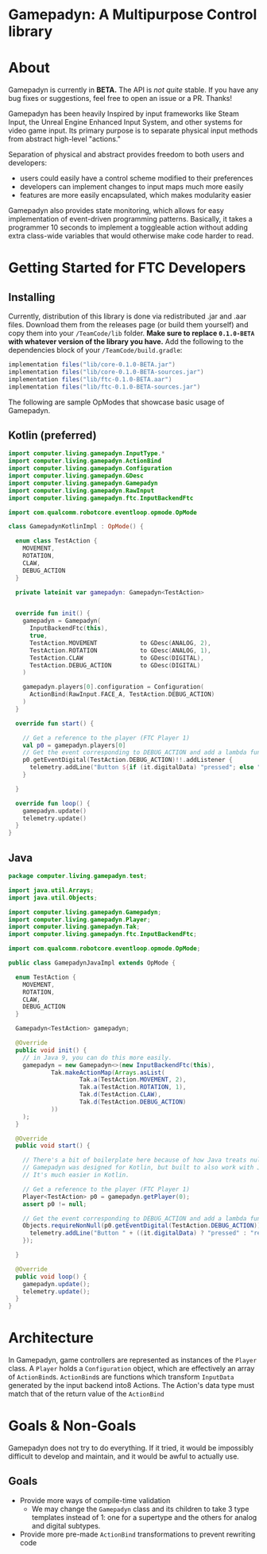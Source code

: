 # Gamepadyn: A Multipurpose Control library

[//]: # (![Gamepadyn Logo]&#40;logo_128.png&#41;)

# About

Gamepadyn is currently in **BETA.**
The API is *not quite* stable.
If you have any bug fixes or suggestions, feel free to open an issue or a PR. Thanks!

Gamepadyn has been heavily Inspired by input frameworks like Steam Input,
the Unreal Engine Enhanced Input System,
and other systems for video game input.
Its primary purpose is to separate physical input methods from abstract high-level "actions."

Separation of physical and abstract provides freedom to both users and developers:
- users could easily have a control scheme modified to their preferences
- developers can implement changes to input maps much more easily
- features are more easily encapsulated, which makes modularity easier

Gamepadyn also provides state monitoring,
which allows for easy implementation of event-driven programming patterns.
Basically, it takes a programmer 10 seconds to implement a toggleable action
without adding extra class-wide variables that would otherwise make code harder to read.

# Getting Started for FTC Developers

## Installing

Currently, distribution of this library is done via redistributed .jar and .aar files.
Download them from the releases page (or build them yourself) and copy them into your `/TeamCode/lib` folder.
**Make sure to replace `0.1.0-BETA` with whatever version of the library you have.**
Add the following to the dependencies block of your `/TeamCode/build.gradle`:

```groovy
implementation files("lib/core-0.1.0-BETA.jar")
implementation files("lib/core-0.1.0-BETA-sources.jar")
implementation files("lib/ftc-0.1.0-BETA.aar")
implementation files("lib/ftc-0.1.0-BETA-sources.jar")
```

The following are sample OpModes that showcase basic usage of Gamepadyn.

## Kotlin (preferred)

```kotlin
import computer.living.gamepadyn.InputType.*
import computer.living.gamepadyn.ActionBind
import computer.living.gamepadyn.Configuration
import computer.living.gamepadyn.GDesc
import computer.living.gamepadyn.Gamepadyn
import computer.living.gamepadyn.RawInput
import computer.living.gamepadyn.ftc.InputBackendFtc

import com.qualcomm.robotcore.eventloop.opmode.OpMode

class GamepadynKotlinImpl : OpMode() {

  enum class TestAction {
    MOVEMENT,
    ROTATION,
    CLAW,
    DEBUG_ACTION
  }

  private lateinit var gamepadyn: Gamepadyn<TestAction>


  override fun init() {
    gamepadyn = Gamepadyn(
      InputBackendFtc(this),
      true,
      TestAction.MOVEMENT            to GDesc(ANALOG, 2),
      TestAction.ROTATION            to GDesc(ANALOG, 1),
      TestAction.CLAW                to GDesc(DIGITAL),
      TestAction.DEBUG_ACTION        to GDesc(DIGITAL)
    )

    gamepadyn.players[0].configuration = Configuration(
      ActionBind(RawInput.FACE_A, TestAction.DEBUG_ACTION)
    )
  }

  override fun start() {

    // Get a reference to the player (FTC Player 1)
    val p0 = gamepadyn.players[0]
    // Get the event corresponding to DEBUG_ACTION and add a lambda function as a listener to it.
    p0.getEventDigital(TestAction.DEBUG_ACTION)!!.addListener {
      telemetry.addLine("Button ${if (it.digitalData) "pressed"; else "released"}!")
    }

  }

  override fun loop() {
    gamepadyn.update()
    telemetry.update()
  }
}
```

## Java

```Java
package computer.living.gamepadyn.test;

import java.util.Arrays;
import java.util.Objects;

import computer.living.gamepadyn.Gamepadyn;
import computer.living.gamepadyn.Player;
import computer.living.gamepadyn.Tak;
import computer.living.gamepadyn.ftc.InputBackendFtc;

import com.qualcomm.robotcore.eventloop.opmode.OpMode;

public class GamepadynJavaImpl extends OpMode {

  enum TestAction {
    MOVEMENT,
    ROTATION,
    CLAW,
    DEBUG_ACTION
  }

  Gamepadyn<TestAction> gamepadyn;

  @Override
  public void init() {
    // in Java 9, you can do this more easily.
    gamepadyn = new Gamepadyn<>(new InputBackendFtc(this),
            Tak.makeActionMap(Arrays.asList(
                    Tak.a(TestAction.MOVEMENT, 2),
                    Tak.a(TestAction.ROTATION, 1),
                    Tak.d(TestAction.CLAW),
                    Tak.d(TestAction.DEBUG_ACTION)
            ))
    );
  }

  @Override
  public void start() {

    // There's a bit of boilerplate here because of how Java treats nullability.
    // Gamepadyn was designed for Kotlin, but built to also work with Java.
    // It's much easier in Kotlin.

    // Get a reference to the player (FTC Player 1)
    Player<TestAction> p0 = gamepadyn.getPlayer(0);
    assert p0 != null;

    // Get the event corresponding to DEBUG_ACTION and add a lambda function as a listener to it.
    Objects.requireNonNull(p0.getEventDigital(TestAction.DEBUG_ACTION)).addJListener(it -> {
      telemetry.addLine("Button " + ((it.digitalData) ? "pressed" : "released") + "!");
    });

  }

  @Override
  public void loop() {
    gamepadyn.update();
    telemetry.update();
  }
}
```

# Architecture

In Gamepadyn,
game controllers are represented as instances of the `Player` class.
A `Player` holds a `Configuration` object,
which are effectively an array of `ActionBind`s.
`ActionBind`s are functions which transform `InputData` generated by the input backend into8 Actions.
The Action's data type must match that of the return value of the `ActionBind`

# Goals & Non-Goals

Gamepadyn does not try to do everything.
If it tried, it would be impossibly difficult to develop and maintain,
and it would be awful to actually use.

## Goals

- Provide more ways of compile-time validation
  - We may change the `Gamepadyn` class and its children to take 3 type templates instead of 1: one for a supertype and the others for analog and digital subtypes.
- Provide more pre-made `ActionBind` transformations to prevent rewriting code
